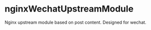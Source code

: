 nginxWechatUpstreamModule
=========================

Nginx upstream module based on post content. Designed for wechat.
